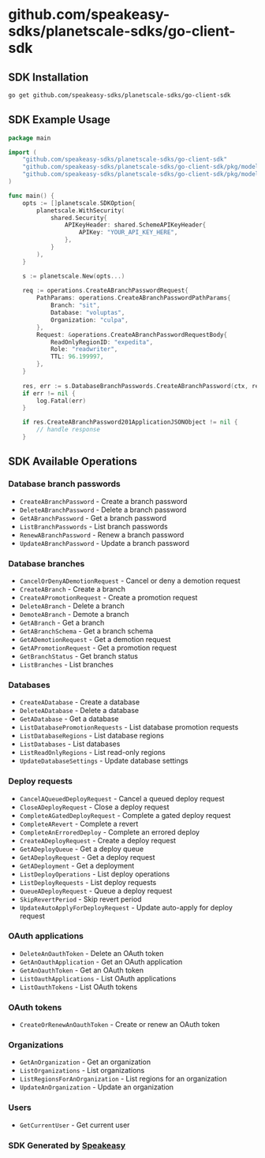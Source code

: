 # github.com/speakeasy-sdks/planetscale-sdks/go-client-sdk

<!-- Start SDK Installation -->
## SDK Installation

```bash
go get github.com/speakeasy-sdks/planetscale-sdks/go-client-sdk
```
<!-- End SDK Installation -->

## SDK Example Usage
<!-- Start SDK Example Usage -->
```go
package main

import (
    "github.com/speakeasy-sdks/planetscale-sdks/go-client-sdk"
    "github.com/speakeasy-sdks/planetscale-sdks/go-client-sdk/pkg/models/shared"
    "github.com/speakeasy-sdks/planetscale-sdks/go-client-sdk/pkg/models/operations"
)

func main() {
    opts := []planetscale.SDKOption{
        planetscale.WithSecurity(
            shared.Security{
                APIKeyHeader: shared.SchemeAPIKeyHeader{
                    APIKey: "YOUR_API_KEY_HERE",
                },
            }
        ),
    }

    s := planetscale.New(opts...)
    
    req := operations.CreateABranchPasswordRequest{
        PathParams: operations.CreateABranchPasswordPathParams{
            Branch: "sit",
            Database: "voluptas",
            Organization: "culpa",
        },
        Request: &operations.CreateABranchPasswordRequestBody{
            ReadOnlyRegionID: "expedita",
            Role: "readwriter",
            TTL: 96.199997,
        },
    }
    
    res, err := s.DatabaseBranchPasswords.CreateABranchPassword(ctx, req)
    if err != nil {
        log.Fatal(err)
    }

    if res.CreateABranchPassword201ApplicationJSONObject != nil {
        // handle response
    }
```
<!-- End SDK Example Usage -->

<!-- Start SDK Available Operations -->
## SDK Available Operations

### Database branch passwords

* `CreateABranchPassword` - Create a branch password
* `DeleteABranchPassword` - Delete a branch password
* `GetABranchPassword` - Get a branch password
* `ListBranchPasswords` - List branch passwords
* `RenewABranchPassword` - Renew a branch password
* `UpdateABranchPassword` - Update a branch password

### Database branches

* `CancelOrDenyADemotionRequest` - Cancel or deny a demotion request
* `CreateABranch` - Create a branch
* `CreateAPromotionRequest` - Create a promotion request
* `DeleteABranch` - Delete a branch
* `DemoteABranch` - Demote a branch
* `GetABranch` - Get a branch
* `GetABranchSchema` - Get a branch schema
* `GetADemotionRequest` - Get a demotion request
* `GetAPromotionRequest` - Get a promotion request
* `GetBranchStatus` - Get branch status
* `ListBranches` - List branches

### Databases

* `CreateADatabase` - Create a database
* `DeleteADatabase` - Delete a database
* `GetADatabase` - Get a database
* `ListDatabasePromotionRequests` - List database promotion requests
* `ListDatabaseRegions` - List database regions
* `ListDatabases` - List databases
* `ListReadOnlyRegions` - List read-only regions
* `UpdateDatabaseSettings` - Update database settings

### Deploy requests

* `CancelAQueuedDeployRequest` - Cancel a queued deploy request
* `CloseADeployRequest` - Close a deploy request
* `CompleteAGatedDeployRequest` - Complete a gated deploy request
* `CompleteARevert` - Complete a revert
* `CompleteAnErroredDeploy` - Complete an errored deploy
* `CreateADeployRequest` - Create a deploy request
* `GetADeployQueue` - Get a deploy queue
* `GetADeployRequest` - Get a deploy request
* `GetADeployment` - Get a deployment
* `ListDeployOperations` - List deploy operations
* `ListDeployRequests` - List deploy requests
* `QueueADeployRequest` - Queue a deploy request
* `SkipRevertPeriod` - Skip revert period
* `UpdateAutoApplyForDeployRequest` - Update auto-apply for deploy request

### OAuth applications

* `DeleteAnOauthToken` - Delete an OAuth token
* `GetAnOauthApplication` - Get an OAuth application
* `GetAnOauthToken` - Get an OAuth token
* `ListOauthApplications` - List OAuth applications
* `ListOauthTokens` - List OAuth tokens

### OAuth tokens

* `CreateOrRenewAnOauthToken` - Create or renew an OAuth token

### Organizations

* `GetAnOrganization` - Get an organization
* `ListOrganizations` - List organizations
* `ListRegionsForAnOrganization` - List regions for an organization
* `UpdateAnOrganization` - Update an organization

### Users

* `GetCurrentUser` - Get current user

<!-- End SDK Available Operations -->

### SDK Generated by [Speakeasy](https://docs.speakeasyapi.dev/docs/using-speakeasy/client-sdks)
